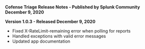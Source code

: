 **Cofense Triage Release Notes - Published by Splunk Community December 9, 2020**


**Version 1.0.3 - Released December 9, 2020**

* Fixed X-RateLimit-remaining error when polling for reports
* Handled exceptions with valid error messages
* Updated app documentation
